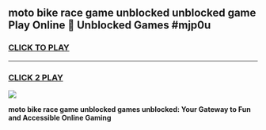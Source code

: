 
## moto bike race game unblocked unblocked game Play Online 👋 Unblocked Games #mjp0u
<h3>
<a href="https://premium.freeplayer.one?title=moto_bike_race_game_unblocked&ref=21F">CLICK TO PLAY</a></h3>
<hr>

<h3>
<a href="https://premium.freeplayer.one?title=moto_bike_race_game_unblocked&ref=21F">CLICK 2 PLAY</a>
  
</h3>

<a href="https://premium.freeplayer.one?title=moto_bike_race_game_unblocked&ref=21F/"><img src="https://clearcache.store/games.png"></a>


**moto bike race game unblocked games unblocked: Your Gateway to Fun and Accessible Online Gaming**
